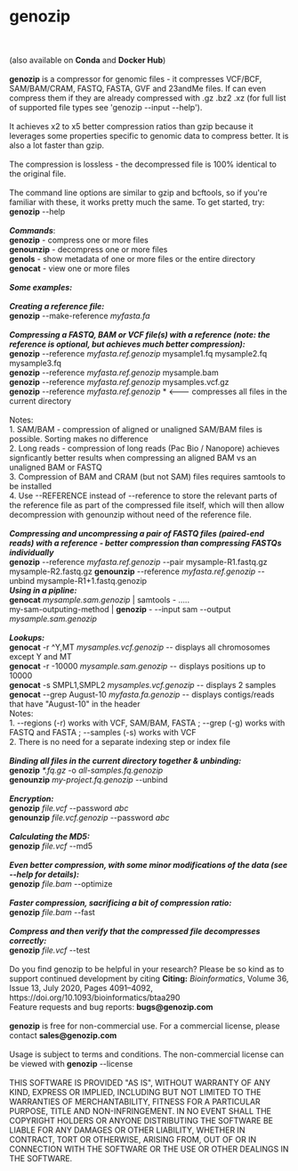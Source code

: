 <!DOCTYPE html>
<!--                                                                                                    -->
<!-- README.md                                                                                          -->
<!-- Copyright (C) 2019-2020 Divon Lan <divon@genozip.com>                                              -->
<!-- Please see terms and conditions in the files LICENSE.non-commercial.txt and LICENSE.commercial.txt -->
<!--                                                                                                    -->
<!-- This file needs to be compliant to both Markdown and HTML. It is:                                  -->
<!-- 1. rendered as README.md by github                                                                 -->
<!-- 2. copied as HTML to the Mac installer                                                             -->
<!-- 3. copied into meta.yaml, after removing all the HTML stuff                                        -->
<!-- 4. rendered as README.md in Docker Hub                                                             -->
<!--                                                                                                    -->
<h1>genozip</h1><br> 
<br>
(also available on <b>Conda</b> and <b>Docker Hub</b>)<br>
<br>
<b>genozip</b> is a compressor for genomic files - it compresses VCF/BCF, SAM/BAM/CRAM, FASTQ, FASTA, GVF and 23andMe files. If can even compress them if they are already compressed with .gz .bz2 .xz (for full list of supported file types see 'genozip --input --help').<br>
<br>
It achieves x2 to x5 better compression ratios than gzip because it leverages some properties specific to genomic data to compress better. It is also a lot faster than gzip.<br>
<br>
The compression is lossless - the decompressed file is 100% identical to the original file.<br>
<br>
The command line options are similar to gzip and bcftools, so if you're familiar with these, it works pretty much the same. To get started, try: <b>genozip</b> --help<br>
<br>
<b><i>Commands</i></b>: <br>
<b>genozip</b>   - compress one or more files <br>
<b>genounzip</b> - decompress one or more files <br>
<b>genols</b>    - show metadata of one or more files or the entire directory <br>
<b>genocat</b>   - view one or more files <br>
<br>
<b><i>Some examples:</i></b><br>
<br>
<b><i>Creating a reference file:</i></b><br>
<b>genozip</b> --make-reference <i>myfasta.fa</i><br>
<br>
<b><i>Compressing a FASTQ, BAM or VCF file(s) with a reference (note: the reference is optional, but achieves much better compression):</i></b><br>
<b>genozip</b> --reference <i>myfasta.ref.genozip</i> mysample1.fq mysample2.fq mysample3.fq<br>
<b>genozip</b> --reference <i>myfasta.ref.genozip</i> mysample.bam<br>
<b>genozip</b> --reference <i>myfasta.ref.genozip</i> mysamples.vcf.gz<br>
<b>genozip</b> --reference <i>myfasta.ref.genozip</i> *    <--- compresses all files in the current directory<br>
<br>
Notes:<br>
1. SAM/BAM - compression of aligned or unaligned SAM/BAM files is possible. Sorting makes no difference<br>
2. Long reads - compression of long reads (Pac Bio / Nanopore) achieves signficantly better results when compressing an aligned BAM vs an unaligned BAM or FASTQ<br>
3. Compression of BAM and CRAM (but not SAM) files requires samtools to be installed<br>
4. Use --REFERENCE instead of --reference to store the relevant parts of the reference file as part of the compressed file itself, which will then allow decompression with genounzip without need of the reference file.<br>
<br>
<b><i>Compressing and uncompressing a pair of FASTQ files (paired-end reads) with a reference - better compression than compressing FASTQs individually</i></b><br>
<b>genozip</b> --reference <i>myfasta.ref.genozip</i> --pair mysample-R1.fastq.gz mysample-R2.fastq.gz
<b>genounzip</b> --reference <i>myfasta.ref.genozip</i> --unbind mysample-R1+1.fastq.genozip
<br>
<b><i>Using in a pipline:</i></b><br>
<b>genocat</b> <i>mysample.sam.genozip</i> | samtools - .....<br>
my-sam-outputing-method | <b>genozip</b> - --input sam --output <i>mysample.sam.genozip</i><br>
<br>
<b><i>Lookups:</i></b><br>
<b>genocat</b> -r ^Y,MT <i>mysamples.vcf.genozip</i>       -- displays all chromosomes except Y and MT<br>
<b>genocat</b> -r -10000 <i>mysample.sam.genozip</i>       -- displays positions up to 10000<br>
<b>genocat</b> -s SMPL1,SMPL2 <i>mysamples.vcf.genozip</i> -- displays 2 samples<br>
<b>genocat</b> --grep August-10 <i>myfasta.fa.genozip</i>  -- displays contigs/reads that have "August-10" in the header<br>
Notes:<br>
1. --regions (-r) works with VCF, SAM/BAM, FASTA ; --grep (-g) works with FASTQ and FASTA ; --samples (-s) works with VCF<br> 
2. There is no need for a separate indexing step or index file<br>
<br>
<b><i>Binding all files in the current directory together & unbinding:</i></b><br>
<b>genozip</b> <i>*.fq.gz</i> -o <i>all-samples.fq.genozip</i> <br>
<b>genounzip</b> <i>my-project.fq.genozip</i> --unbind <br>
<br>
<b><i>Encryption:</i></b><br>
<b>genozip</b> <i>file.vcf</i> --password <i>abc</i> <br>
<b>genounzip</b> <i>file.vcf.genozip</i> --password <i>abc</i> <br>
<br>
<b><i>Calculating the MD5:</i></b><br>
<b>genozip</b> <i>file.vcf</i> --md5 <br>
<br>
<b><i>Even better compression, with some minor modifications of the data (see --help for details):</i></b><br>
<b>genozip</b> <i>file.bam</i> --optimize <br>
<br>
<b><i>Faster compression, sacrificing a bit of compression ratio:</i></b><br>
<b>genozip</b> <i>file.bam</i> --fast <br>
<br>
<b><i>Compress and then verify that the compressed file decompresses correctly:</i></b><br>
<b>genozip</b> <i>file.vcf</i> --test <br>
<br>
Do you find genozip to be helpful in your research? Please be so kind as to support continued development by citing
<b>Citing:</b> <i>Bioinformatics</i>, Volume 36, Issue 13, July 2020, Pages 4091–4092, https://doi.org/10.1093/bioinformatics/btaa290
<br>
Feature requests and bug reports: <b>bugs@genozip.com</b> <br>
<br>
<b>genozip</b> is free for non-commercial use. For a commercial license, please contact <b>sales@genozip.com</b> <br>
<br>
Usage is subject to terms and conditions. The non-commercial license can be viewed with <b>genozip</b> --license<br>
<br>
THIS SOFTWARE IS PROVIDED "AS IS", WITHOUT WARRANTY OF ANY KIND, EXPRESS OR IMPLIED, INCLUDING BUT NOT LIMITED TO THE WARRANTIES OF MERCHANTABILITY, FITNESS FOR A PARTICULAR PURPOSE, TITLE AND NON-INFRINGEMENT. IN NO EVENT SHALL THE COPYRIGHT HOLDERS OR ANYONE DISTRIBUTING THE SOFTWARE BE LIABLE FOR ANY DAMAGES OR OTHER LIABILITY, WHETHER IN CONTRACT, TORT OR OTHERWISE, ARISING FROM, OUT OF OR IN CONNECTION WITH THE SOFTWARE OR THE USE OR OTHER DEALINGS IN THE SOFTWARE.<br>
